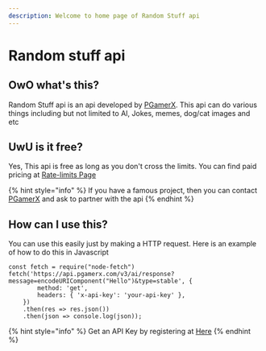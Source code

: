 ```yaml
---
description: Welcome to home page of Random Stuff api
---
```


# Random stuff api

## OwO what's this?

Random Stuff api is an api developed by [PGamerX](https://pgamerx.com). This api can do various things including but not limited to AI, Jokes, memes, dog/cat images and etc

## UwU is it free?

Yes, This api is free as long as you don't cross the limits. You can find paid pricing at [Rate-limits Page](rate-limits.md)

{% hint style="info" %}
If you have a famous project, then you can contact [PGamerX](https://u.pgamerx.com/discord) and ask to partner with the api
{% endhint %}

## How can I use this?

You can use this easily just by making a HTTP request. Here is an example of how to do this in Javascript 

```text
const fetch = require("node-fetch")
fetch('https://api.pgamerx.com/v3/ai/response?message=encodeURIComponent("Hello")&type=stable', {
        method: 'get',
        headers: { 'x-api-key': 'your-api-key' },
    })
    .then(res => res.json())
    .then(json => console.log(json));
```

{% hint style="info" %}
Get an API Key by registering at [Here](https://api.pgamerx.com/register)
{% endhint %}





